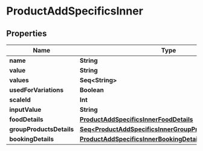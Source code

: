

# ProductAddSpecificsInner


## Properties

Name | Type | Description | Notes
------------ | ------------- | ------------- | -------------
**name** | **String** |  |  [optional]
**value** | **String** |  |  [optional]
**values** | **Seq&lt;String&gt;** |  |  [optional]
**usedForVariations** | **Boolean** |  |  [optional]
**scaleId** | **Int** |  |  [optional]
**inputValue** | **String** |  |  [optional]
**foodDetails** | [**ProductAddSpecificsInnerFoodDetails**](ProductAddSpecificsInnerFoodDetails.md) |  |  [optional]
**groupProductsDetails** | [**Seq&lt;ProductAddSpecificsInnerGroupProductsDetailsInner&gt;**](ProductAddSpecificsInnerGroupProductsDetailsInner.md) |  |  [optional]
**bookingDetails** | [**ProductAddSpecificsInnerBookingDetails**](ProductAddSpecificsInnerBookingDetails.md) |  |  [optional]



